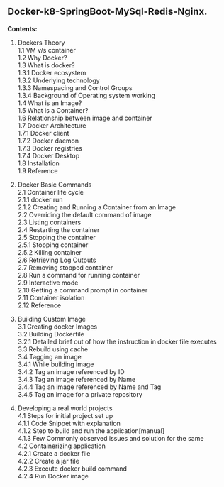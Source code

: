 ## Docker-k8-SpringBoot-MySql-Redis-Nginx.  
  
    
    
  
**Contents:**  
1. Dockers Theory  
   1.1 VM v/s container  
   1.2 Why Docker?  
   1.3 What is docker?     
           1.3.1 Docker ecosystem  
	   1.3.2 Underlying technology  
	   1.3.3 Namespacing and Control Groups  
	   1.3.4 Background of Operating system working  
   1.4 What is an Image?      
   1.5 What is a Container?  
   1.6 Relationship between image and container  
   1.7 Docker Architecture  
       1.7.1 Docker client  
	   1.7.2 Docker daemon  
	   1.7.3 Docker registries      
	   1.7.4 Docker Desktop     
   1.8 Installation     
   1.9 Reference  
   
2. Docker Basic Commands  
   2.1 Container life cycle  
       2.1.1 docker run  
       2.1.2 Creating and Running a Container from an Image  
   2.2 Overriding the default command of image  
   2.3 Listing containers  
   2.4 Restarting the container  
   2.5 Stopping the container  
       2.5.1 Stopping container  
       2.5.2 Killing container  
   2.6 Retrieving Log Outputs  
   2.7 Removing stopped container  
   2.8 Run a command for running container  
   2.9 Interactive mode  
   2.10 Getting a command prompt in container  
   2.11 Container isolation  
   2.12 Reference   
   
3. Building Custom Image  
   3.1 Creating docker Images  
   3.2 Building Dockerfile  
     3.2.1 Detailed brief out of how the instruction in docker file executes  
   3.3 Rebuild using cache  
   3.4 Tagging an image	  
     3.4.1 While building image  
     3.4.2 Tag an image referenced by ID	  
     3.4.3 Tag an image referenced by Name	  
     3.4.4 Tag an image referenced by Name and Tag	  
     3.4.5 Tag an image for a private repository    
     
4. Developing a real world projects  
   4.1 Steps for initial project set up  
       4.1.1 Code Snippet with explanation  
       4.1.2 Step to build and run the application[manual]  
       4.1.3 Few Commonly observed issues and solution for the same  
   4.2 Containerizing application  
       4.2.1 Create a docker file  
       4.2.2  Create a jar file  
       4.2.3 Execute docker build command  
       4.2.4 Run Docker image  

 
